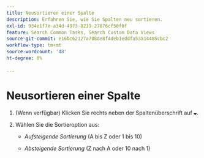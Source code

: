 ```yaml
---
title: Neusortieren einer Spalte
description: Erfahren Sie, wie Sie Spalten neu sortieren.
exl-id: 934e1f7e-a34d-4973-8219-27876cf50f0f
feature: Search Common Tasks, Search Custom Data Views
source-git-commit: e16bc62127a708de8f4deb1eddfa53a14405cbc2
workflow-type: tm+mt
source-wordcount: '48'
ht-degree: 0%

---
```


# Neusortieren einer Spalte

1. (Wenn verfügbar) Klicken Sie rechts neben der Spaltenüberschrift auf ![Nach-unten-Pfeil](/help/search-social-commerce/assets/arrow-down-expand.png "Nach-unten-Pfeil").

1. Wählen Sie die Sortieroption aus:

   * *Aufsteigende Sortierung* (A bis Z oder 1 bis 10)

   * *Absteigende Sortierung* (Z nach A oder 10 nach 1)

